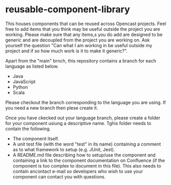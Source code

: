 # reusable-component-library
This houses components that can be reused across Opencast projects. Feel free to add items that you think may be useful outside the project you are working. Please make sure that any items,s you do add are designed to be generic and are decoupled from the project you are working on. Ask yourself the question "Can what I am working in be useful outside my project and if so how much work is it to make it generic?".

Apart from the "main" brnch, this repository contains a branch for each language as listed below.

- Java
- JavaScript
- Python
- Scala

Please checkout the branch corresponding to the language you are using. If you need a new branch then plese create it.

Once you have ckecked out your language branch, please create a folder for your component usiung a descriptive name. Tghis folder needs to contain the following.

- The component itself.
- A unit test file (with the word "test" in its name) containing
  a comment as to what framework to setup (e.g. JUnit, Jest).
- A README.md file describing how to setup/use the component and
  containing a link to the component documentation on Confluence
  (if the component is too complex to document in this file).
  This also needs to contain ancontact e-mail so developers who
  wish to use your component can contact you with questions.


